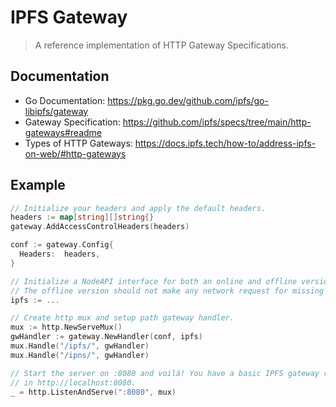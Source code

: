 # IPFS Gateway

> A reference implementation of HTTP Gateway Specifications.

## Documentation

* Go Documentation: https://pkg.go.dev/github.com/ipfs/go-libipfs/gateway
* Gateway Specification: https://github.com/ipfs/specs/tree/main/http-gateways#readme
* Types of HTTP Gateways: https://docs.ipfs.tech/how-to/address-ipfs-on-web/#http-gateways
## Example

```go
// Initialize your headers and apply the default headers.
headers := map[string][]string{}
gateway.AddAccessControlHeaders(headers)

conf := gateway.Config{
  Headers:  headers,
}

// Initialize a NodeAPI interface for both an online and offline versions.
// The offline version should not make any network request for missing content.
ipfs := ...

// Create http mux and setup path gateway handler.
mux := http.NewServeMux()
gwHandler := gateway.NewHandler(conf, ipfs)
mux.Handle("/ipfs/", gwHandler)
mux.Handle("/ipns/", gwHandler)

// Start the server on :8080 and voilá! You have a basic IPFS gateway running
// in http://localhost:8080.
_ = http.ListenAndServe(":8080", mux)
```
